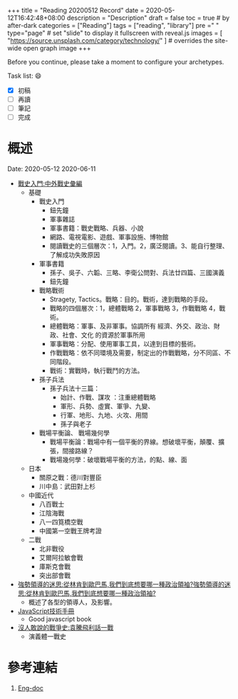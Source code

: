 +++
title = "Reading 20200512 Record"
date = 2020-05-12T16:42:48+08:00
description = "Description"
draft = false
toc = true  # by after-dark
categories = ["Reading"]
tags = ["reading", "library"]
pre ="<i class='fa fa-file'></i> "
type="page" # set "slide" to display it fullscreen with reveal.js
images = [
  "https://source.unsplash.com/category/technology/"
] # overrides the site-wide open graph image
+++

Before you continue, please take a moment to configure your archetypes.


<!--more-->

Task list: :smile:

- [x] 初稿
- [ ] 再讀
- [ ] 筆記
- [ ] 完成

# 概述


Date: 2020-05-12	2020-06-11

* [戰史入門:中外戰史彙編](http://library.ylccb.gov.tw/bookDetail.do?id=195060)
    * 基礎
        * 戰史入門
            * 鈕先鐘
            * 軍事雜誌
            * 軍事書籍：戰史戰略、兵器、小說
            * 網路、電視電影、遊戲、軍事設施、博物館
            * 閱讀戰史的三個層次：1，入門。2，廣泛閱讀。3、能自行整理、了解成功失敗原因
        * 軍事書籍
            * 孫子、吳子、六韜、三略、李衛公問對、兵法廿四篇、三國演義
            * 鈕先鐘
        * 戰略戰術
            * Stragety, Tactics。戰略：目的。戰術，達到戰略的手段。
            * 戰略的四個層次：1，總體戰略 2，軍事戰略 3，作戰戰略 4，戰術。
            * 總體戰略：軍事、及非軍事。協調所有 經濟、外交、政治、財政、社會、文化 的資源於軍事所用
            * 軍事戰略：分配、使用軍事工具，以達到目標的藝術。
            * 作戰戰略：依不同環境及需要，制定出的作戰戰略，分不同區、不同階段。
            * 戰術：實戰時，執行戰鬥的方法。
        * 孫子兵法
            * 孫子兵法十三篇：
                * 始計、作戰、謀攻 ：注重總體戰略 
                * 軍形、兵勢、虛實、軍爭、九變、
                * 行軍、地形、九地、火攻、用間
                * 孫子與老子
        * 戰場平衡論、 戰場幾何學
            * 戰場平衡論：戰場中有一個平衡的界線。想破壞平衡，顛覆、擴張，間接路線？
            * 戰場幾何學：破壞戰場平衡的方法，的點、線、面
    * 日本
        * 關原之戰：德川對豐臣
        * 川中島：武田對上杉
    * 中國近代
        * 八百戰士
        * 江陰海戰
        * 八一四筧橋空戰
        * 中國第一空戰王牌考證
    * 二戰
        * 北非戰役
        * 艾爾阿拉敏會戰
        * 庫斯克會戰
        * 突出部會戰 
* [強勢領導的迷思:從林肯到歐巴馬,我們到底想要哪一種政治領袖?強勢領導的迷思:從林肯到歐巴馬,我們到底想要哪一種政治領袖?](http://library.ylccb.gov.tw/bookDetail.do?id=588488)
    * 概述了各型的領導人，及影響。
* [JavaScript技術手冊](http://library.ylccb.gov.tw/bookDetail.do?id=588227)
    * Good javascript book
* [沒人敢說的戰爭史:袁騰飛利話一戰](http://library.ylccb.gov.tw/bookDetail.do?id=449397)
    * 演義體一戰史 

# 參考連結

1. [Eng-doc](http://daringfireball.net/projects/markdown/syntax)


[google]: https://www.google.com "Search Engine"
